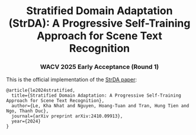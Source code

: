<p align="center">
  <h1 align="center">Stratified Domain Adaptation (StrDA): A Progressive Self-Training Approach for Scene Text Recognition</h1>
  <h3 align="center">WACV 2025 Early Acceptance (Round 1)</h3>
</p>

This is the official implementation of the [StrDA paper](https://arxiv.org/abs/2410.09913):
```
@article{le2024stratified,
  title={Stratified Domain Adaptation: A Progressive Self-Training Approach for Scene Text Recognition},
  author={Le, Kha Nhat and Nguyen, Hoang-Tuan and Tran, Hung Tien and Ngo, Thanh Duc},
  journal={arXiv preprint arXiv:2410.09913},
  year={2024}
}
```
